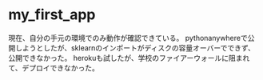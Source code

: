 # my_first_app

現在、自分の手元の環境でのみ動作が確認できている。
pythonanywhereで公開しようとしたが、sklearnのインポートがディスクの容量オーバーでできず、公開できなかった。
herokuも試したが、学校のファイアーウォールに阻まれて、デプロイできなかった。
